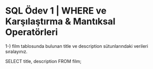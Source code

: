 # SQL Ödev 1 | WHERE ve Karşılaştırma &amp; Mantıksal Operatörleri

1-) film tablosunda bulunan title ve description sütunlarındaki verileri sıralayınız.

SELECT title, description FROM film;
